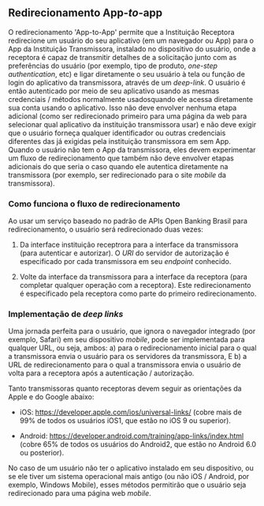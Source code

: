 ## Redirecionamento App-*to*-app

O redirecionamento 'App-to-App' permite que a Instituição Receptora redirecione um usuário do seu aplicativo (em um navegador ou App) para o App da Instituição Transmissora, instalado no dispositivo do usuário, onde a receptora é capaz de transmitir detalhes de a solicitação junto com as preferências do usuário (por exemplo, tipo de produto, *one-step authentication*, etc) e ligar diretamente o seu usuário à tela ou função de login do aplicativo da transmissora, através de um *deep-link*. O usuário é então autenticado por meio de seu aplicativo usando as mesmas credenciais / métodos normalmente usados ​​quando ele acessa diretamente sua conta usando o aplicativo. Isso não deve envolver nenhuma etapa adicional (como ser redirecionado primeiro para uma página da web para selecionar qual aplicativo da instituição transmissora usar) e não deve exigir que o usuário forneça qualquer identificador ou outras credenciais diferentes das já exigidas pela instituição transmissora em sem App. Quando o usuário não tem o App da transmissora, eles devem experimentar um fluxo de redirecionamento que também não deve envolver etapas adicionais do que seria o caso quando ele autentica diretamente na transmissora (por exemplo, ser redirecionado para o site *mobile* da transmissora).

### Como funciona o fluxo de redirecionamento

Ao usar um serviço baseado no padrão de APIs Open Banking Brasil para redirecionamento, o usuário será redirecionado duas vezes:

1. Da interface instituição receptrora para a interface da transmissora (para autenticar e autorizar). O *URI* do servidor de autorização é especificado por cada transmissora em seu *endpoint* conhecido.

2. Volte da interface da transmissora para a interface da receptora (para completar qualquer operação com a receptora). Este redirecionamento é especificado pela receptora como parte do primeiro redirecionamento.

### Implementação de *deep links*

Uma jornada perfeita para o usuário, que ignora o navegador integrado (por exemplo, Safari) em seu dispositivo *mobile*, pode ser implementada para qualquer URL, ou seja, ambos:
    a) para o redirecionamento inicial para o qual a transmissora envia o usuário para os servidores da transmissora, E 
    b) a URL de redirecionamento para o qual a transmissora envia o usuário de volta para a receptora após a autenticação / autorização.

Tanto transmissoras quanto receptoras devem seguir as orientações da Apple e do Google abaixo:

* iOS: https://developer.apple.com/ios/universal-links/ (cobre mais de 99% de todos os usuários iOS1, que estão no iOS 9 ou superior).

* Android: https://developer.android.com/training/app-links/index.html (cobre 65% de todos os usuários do Android2, que estão no Android 6.0 ou posterior).

No caso de um usuário não ter o aplicativo instalado em seu dispositivo, ou se ele tiver um sistema operacional mais antigo (ou não iOS / Android, por exemplo, Windows Mobile), esses métodos permitirão que o usuário seja redirecionado para uma página web *mobile*.